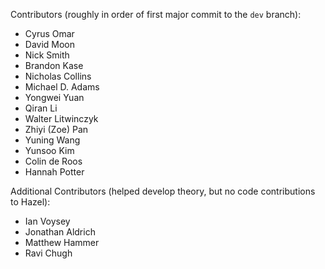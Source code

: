 Contributors (roughly in order of first major commit to the `dev` branch):

- Cyrus Omar
- David Moon
- Nick Smith
- Brandon Kase
- Nicholas Collins
- Michael D. Adams
- Yongwei Yuan
- Qiran Li
- Walter Litwinczyk
- Zhiyi (Zoe) Pan
- Yuning Wang
- Yunsoo Kim
- Colin de Roos
- Hannah Potter

Additional Contributors (helped develop theory, but no code contributions to Hazel):

- Ian Voysey
- Jonathan Aldrich
- Matthew Hammer
- Ravi Chugh
